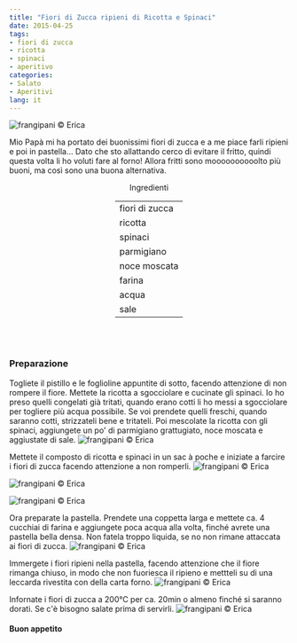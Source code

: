 ```yaml
---
title: "Fiori di Zucca ripieni di Ricotta e Spinaci"
date: 2015-04-25
tags:
- fiori di zucca
- ricotta
- spinaci
- aperitivo
categories:
- Salato
- Aperitivi
lang: it
---
```

![](header.jpg "frangipani © Erica")

Mio Papà mi ha portato dei buonissimi fiori di zucca e a me piace farli ripieni e poi in pastella... Dato che sto allattando cerco di evitare il fritto, quindi questa volta li ho voluti fare al forno! Allora fritti sono moooooooooolto più buoni, ma così sono una buona alternativa.


<div id="wrapper" style="text-align: center">
  <div id="yourdiv" style="display: inline-block;">
    <div class="ingredients">
      <div class="ingredients-title">Ingredienti</div>
      <table>
        <tbody>
          <tr>
            <td>fiori di zucca</td>
          </tr>
          <tr>
            <td>ricotta</td>
          </tr>
          <tr>
            <td>spinaci</td>
          </tr>
          <tr>
            <td>parmigiano</td>
          </tr>
          <tr>
            <td>noce moscata</td>
          </tr>
          <tr>
            <td>farina</td>
          </tr>
          <tr>
            <td>acqua</td>
          </tr>
          <tr>
            <td>sale</td>
          </tr>
        </tbody>
      </table>
      <br></br>
    </div>
  </div>
</div>

<h3>
  <font color="grey">
    <i class="fa fa-cogs"></i>
  </font> Preparazione
</h3>

Togliete il pistillo e le foglioline appuntite di sotto, facendo attenzione di non rompere il fiore. Mettete la ricotta a sgocciolare e cucinate gli spinaci. Io ho preso quelli congelati già tritati, quando erano cotti li ho messi a sgocciolare per togliere più acqua possibile. Se voi prendete quelli freschi, quando saranno cotti, strizzateli bene e tritateli. Poi mescolate la ricotta con gli spinaci, aggiungete un po' di parmigiano grattugiato, noce moscata e aggiustate di sale.
![](ricottaspinaci.jpg "frangipani © Erica")

Mettete il composto di ricotta e spinaci in un sac à poche e iniziate a farcire i fiori di zucca facendo attenzione a non romperli.
![](farcire.jpg "frangipani © Erica")

![](farciti1.jpg "frangipani © Erica")

![](farciti2.jpg "frangipani © Erica")

Ora preparate la pastella. Prendete una coppetta larga e mettete ca. 4 cucchiai di farina e aggiungete poca acqua alla volta, finché avrete una pastella bella densa. Non fatela troppo liquida, se no non rimane attaccata ai fiori di zucca.
![](pastella.jpg "frangipani © Erica")

Immergete i fiori ripieni nella pastella, facendo attenzione che il fiore rimanga chiuso, in modo che non fuoriesca il ripieno e mettteli su di una leccarda rivestita con della carta forno. 
![](teglia.jpg "frangipani © Erica")

Infornate i fiori di zucca a 200°C per ca. 20min o almeno finché si saranno dorati. Se c'è bisogno salate prima di servirli.
![](risultato.jpg "frangipani © Erica")

<h4>Buon appetito
  <font color="red">
    <i class="fa fa-smile-o"></i>
  </font>
</h4>